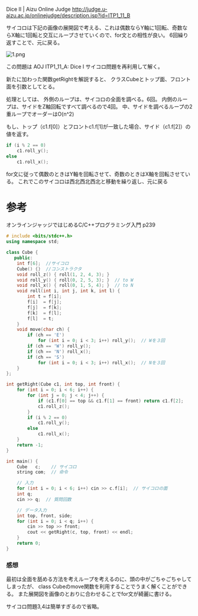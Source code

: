 <!--
title:   AOJ ITP1_11_B: Dice II サイコロ問題
tags:    AOJ,C++,競技プログラミング
id:      6d271dd7e3108479c17b
private: false
-->
Dice II | Aizu Online Judge
http://judge.u-aizu.ac.jp/onlinejudge/description.jsp?id=ITP1_11_B

サイコロは下記の画像の展開図で考える、これは偶数ならY軸に1回転、奇数ならX軸に1回転と交互にループさせていくので、for文との相性が良い。
6回繰り返すことで、元に戻る。

![1.png](https://qiita-image-store.s3.ap-northeast-1.amazonaws.com/0/44761/2ee2b9be-e2af-2bdf-1b0e-bbe762b7b185.png)

この問題は
AOJ ITP1_11_A: Dice I サイコロ問題を再利用して解く。

新たに加わった関数getRightを解説すると、
クラスCubeとトップ面、フロント面を引数としてとる。

処理としては、
外側のループは、サイコロの全面を調べる。6回。
内側のループは、サイドをZ軸回転ですべて調べるので4回。
中、サイドを調べるループの2重ループでオーダーはO(n^2)

もし、トップ（c1.f[0]）とフロントc1.f[1]が一致した場合、サイド（c1.f[2]）の値を返す。

```dice2.cpp
if (i % 2 == 0)
    c1.roll_y();
else
    c1.roll_x();
```
for文に従って偶数のときはY軸を回転させて、奇数のときはX軸を回転させている。
これでこのサイコロは西北西北西北と移動を繰り返し、元に戻る


# 参考
オンラインジャッジではじめるC/C++プログラミング入門 p239

```dice2.cpp
# include <bits/stdc++.h>
using namespace std;

class Cube {
   public:
    int f[6];  //サイコロ
    Cube() {}  //コンストラクタ
    void roll_z() { roll(1, 2, 4, 3); }
    void roll_y() { roll(0, 2, 5, 3); }  // to W
    void roll_x() { roll(0, 1, 5, 4); }  // to N
    void roll(int i, int j, int k, int l) {
        int t = f[i];
        f[i]  = f[j];
        f[j]  = f[k];
        f[k]  = f[l];
        f[l]  = t;
    }
    void move(char ch) {
        if (ch == 'E')
            for (int i = 0; i < 3; i++) roll_y();  // Wを３回
        if (ch == 'W') roll_y();
        if (ch == 'N') roll_x();
        if (ch == 'S')
            for (int i = 0; i < 3; i++) roll_x();  // Nを３回
    }
};

int getRight(Cube c1, int top, int front) {
    for (int i = 0; i < 6; i++) {
        for (int j = 0; j < 4; j++) {
            if (c1.f[0] == top && c1.f[1] == front) return c1.f[2];
            c1.roll_z();
        }
        if (i % 2 == 0)
            c1.roll_y();
        else
            c1.roll_x();
    }
    return -1;
}

int main() {
    Cube   c;    // サイコロ
    string com;  // 命令

    // 入力
    for (int i = 0; i < 6; i++) cin >> c.f[i];  // サイコロの面
    int q;
    cin >> q;  // 質問回数

    // データ入力
    int top, front, side;
    for (int i = 0; i < q; i++) {
        cin >> top >> front;
        cout << getRight(c, top, front) << endl;
    }
    return 0;
}

```

### 感想
最初は全面を舐める方法を考えループを考えるのに、頭の中がごちゃごちゃしてしまったが、
class Cubeのmove関数を利用することでうまく解くことができる。
また展開図を画像のとおりに合わせることでfor文が綺麗に書ける。

サイコロ問題3,4は簡単すぎるので省略。